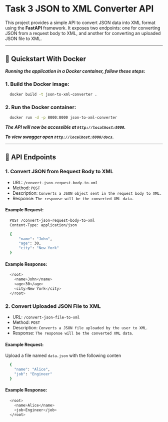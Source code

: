 # Task 3 JSON to XML Converter API

This project provides a simple API to convert JSON data into XML format using the **FastAPI** framework. It exposes two endpoints: one for converting JSON from a request body to XML, and another for converting an uploaded JSON file to XML.

---

## 🚀 Quickstart With Docker
 ***Running the application in a Docker container, follow these steps:***
 
### 1. Build the Docker image:
```bash
  docker build -t json-to-xml-converter .
```

### 2. Run the Docker container:
```bash
  docker run -d -p 8000:8000 json-to-xml-converter
```

***The API will now be accessible at ``http://localhost:8000``.***

***To view swagger open ``http://localhost:8000/docs``.***

---

## 📌 API Endpoints
### 1. Convert JSON from Request Body to XML
* URL: ``/convert-json-request-body-to-xml``
* Method: ``POST``
* Description: ``Converts a JSON object sent in the request body to XML.``
* Response: ``The response will be the converted XML data.``

#### Example Request:
```bash
  POST /convert-json-request-body-to-xml
  Content-Type: application/json

  {
      "name": "John",
      "age": 30,
      "city": "New York"
  }
```
#### Example Response:
```bash
  <root>
    <name>John</name>
    <age>30</age>
    <city>New York</city>
  </root>
```

### 2. Convert Uploaded JSON File to XML
* URL: ``/convert-json-file-to-xml``
* Method: ``POST``
* Description: ``Converts a JSON file uploaded by the user to XML``.
* Response: ``The response will be the converted XML data``.

#### Example Request:
Upload a file named ``data.json`` with the following conten
```bash
  {
    "name": "Alice",
    "job": "Engineer"
  } 
```
#### Example Response:
```bash
  <root>
    <name>Alice</name>
    <job>Engineer</job>
  </root>
```

